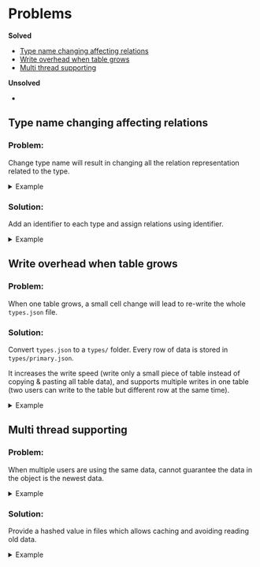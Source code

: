 # Problems

**Solved**

 - [Type name changing affecting relations](#type-name-changing-affecting-relations)
 - [Write overhead when table grows](#write-overhead-when-table-grows)
 - [Multi thread supporting](#multi-thread-supporting)

**Unsolved**

 -

## Type name changing affecting relations

<h3>Problem:</h3>

Change type name will result in changing all the relation representation related to the type.

<details>

<summary>Example</summary>

`data/users.json`

```json
{
    "users": {
        "alex": {
            "visited": [
                "country.canada"
            ]
        }
    }
}
```

`data/country.json`

```json
{
    "country": {
        "canada": {}
    }
}
```

By changing the `country` type to `countries` requires search in all other types for associated relations.

</details>

<h3>Solution:</h3>

Add an identifier to each type and assign relations using identifier.

<details>

<summary>Example</summary>

`data/users.json`

```json
{
    "users": {
        "alex": {
            "visited": [
                "canada"
            ]
        }
    },
    "identifier": "users-identifier-unique-str"
}
```

`data/country.json`

```json
{
    "country": {
        "canada": {}
    },
    "identifier": "countries-identifier-unique-str"
}
```

`schema/countries-identifier-unique-str.json`

```json
{
    "type": "country"
}
```

`schema/users-identifier-unique-str.json`

```json
{
    "type": "users",
    "relations": {
        "visited": "countries-identifier-unique-str"
    }
}
```

When search relations, first look into the schema file and see relations identifier.

Then go to the relations schema based on the identifier and get the relation type name.

Changing the type name now will not lead to a change in identifier which does not require 
a relationship representation change.

</details>

## Write overhead when table grows

<h3>Problem:</h3>

When one table grows, a small cell change will lead to re-write the whole `types.json` file.

<h3>Solution:</h3>

Convert `types.json` to a `types/` folder. Every row of data is stored in `types/primary.json`.

It increases the write speed (write only a small piece of table instead of copying & pasting all table data), 
and supports multiple writes in one table (two users can write to the table but different row at the same time). 

<details>

<summary>Example</summary>

`users/alex.json`

```json
{
    "email": "0x53656e@gmail.com"
}
```

Store existing rows in `schema/users-indentifier/users.json` as follow enable fast check if row exists and 
show all rows.

```json
{
    "alex": null
}
```

</details>

## Multi thread supporting

<h3>Problem:</h3>

When multiple users are using the same data, cannot guarantee the data in the object is the newest data.

<details>

<summary>Example</summary>

```python
# Define a class for 'users' mapping.
class User(Model):
    __type__ = 'users'  # set the type to 'users'


# Create an user in thread 1.
user_t1 = User()
user_t1.__primary__ = 'alex'
user_t1.age = 20
user_t1.save()
print "Thread 1 attributes: ", user_t1.attributes()

# Get the user with name in thread 2.
user_t2 = User('alex')

# Update thread 1 user.
user_t1.age = 21
user_t1.save()
print "Thread 1 updated attributes: ", user_t1.attributes()

# Check thread 2 attributes.
print "Thread 2 current attributes: ", user_t2.attributes()
```

</details>

<h3>Solution:</h3>

Provide a hashed value in files which allows caching and avoiding reading old data.

<details>

<summary>Example</summary>

[Multi Thread](../multi-thread.py)

```bash
$ python multi-thread.py
```

```json
{
    "__hash__": "hashed-string-based-on-current-file",
    "email": "email@email.com"
}
```

When read, check `__hash__`. If it changed, re-fetch file.
When write, re-calculate `__hash__`.
All `.json` file requires a `__hash__` property.

</details>
